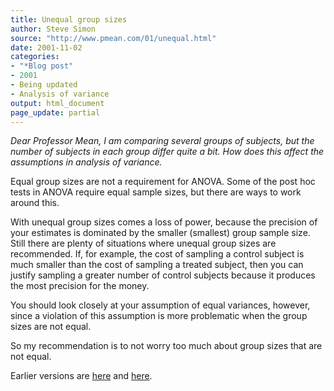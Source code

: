 ```yaml
---
title: Unequal group sizes
author: Steve Simon
source: "http://www.pmean.com/01/unequal.html"
date: 2001-11-02
categories:
- "*Blog post"
- 2001
- Being updated
- Analysis of variance
output: html_document
page_update: partial
---
```


*Dear Professor Mean, I am comparing several groups of subjects, but the number of subjects in each group differ quite a bit. How does this affect the assumptions in analysis of variance.*

Equal group sizes are not a requirement for ANOVA. Some of the post hoc tests in ANOVA require equal sample sizes, but there are ways to work around this.

With unequal group sizes comes a loss of power, because the precision of your estimates is dominated by the smaller (smallest) group sample size. Still there are plenty of situations where unequal group sizes are recommended. If, for example, the cost of sampling a control subject is much smaller than the cost of sampling a treated subject, then you can justify sampling a greater number of control subjects because it produces the most precision for the money.

You should look closely at your assumption of equal variances, however, since a violation of this assumption is more problematic when the group sizes are not equal.

So my recommendation is to not worry too much about group sizes that are not equal.

Earlier versions are [here][sim1] and [here][sim2].
 
[sim1]: http://www.pmean.com/01/unequal.html
[sim2]: http://new.pmean.com/unequal-group-sizes/
